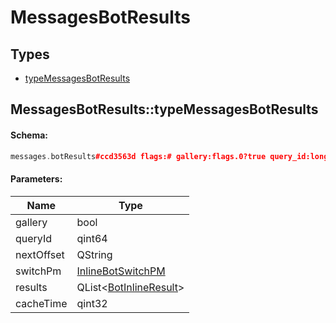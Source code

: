 # MessagesBotResults

## Types

* [typeMessagesBotResults](#messagesbotresultstypemessagesbotresults)

## MessagesBotResults::typeMessagesBotResults

#### Schema:

```c++
messages.botResults#ccd3563d flags:# gallery:flags.0?true query_id:long next_offset:flags.1?string switch_pm:flags.2?InlineBotSwitchPM results:Vector<BotInlineResult> cache_time:int = messages.BotResults;
```

#### Parameters:

|Name|Type|
|----|----|
|gallery|bool|
|queryId|qint64|
|nextOffset|QString|
|switchPm|[InlineBotSwitchPM](inlinebotswitchpm.md)|
|results|QList&lt;[BotInlineResult](botinlineresult.md)&gt;|
|cacheTime|qint32|

